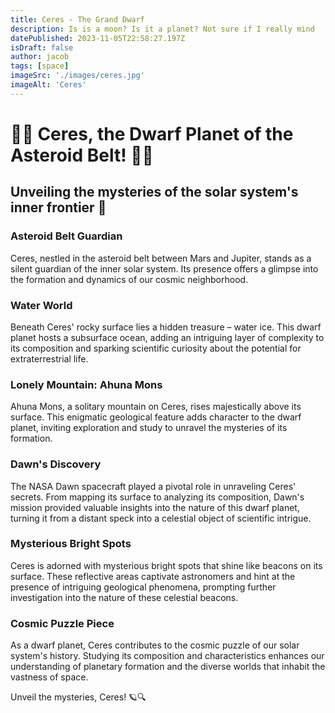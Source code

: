 ```yaml
---
title: Ceres - The Grand Dwarf
description: Is is a moon? Is it a planet? Not sure if I really mind
datePublished: 2023-11-05T22:58:27.197Z
isDraft: false
author: jacob
tags: [space]
imageSrc: './images/ceres.jpg'
imageAlt: 'Ceres'
---
```


# 🌌🌑 Ceres, the Dwarf Planet of the Asteroid Belt! 🚀🌠
## Unveiling the mysteries of the solar system's inner frontier 🌌

### Asteroid Belt Guardian
Ceres, nestled in the asteroid belt between Mars and Jupiter, stands as a silent guardian of the inner solar system. Its presence offers a glimpse into the formation and dynamics of our cosmic neighborhood.

### Water World
Beneath Ceres' rocky surface lies a hidden treasure – water ice. This dwarf planet hosts a subsurface ocean, adding an intriguing layer of complexity to its composition and sparking scientific curiosity about the potential for extraterrestrial life.

### Lonely Mountain: Ahuna Mons
Ahuna Mons, a solitary mountain on Ceres, rises majestically above its surface. This enigmatic geological feature adds character to the dwarf planet, inviting exploration and study to unravel the mysteries of its formation.

### Dawn's Discovery
The NASA Dawn spacecraft played a pivotal role in unraveling Ceres' secrets. From mapping its surface to analyzing its composition, Dawn's mission provided valuable insights into the nature of this dwarf planet, turning it from a distant speck into a celestial object of scientific intrigue.

### Mysterious Bright Spots
Ceres is adorned with mysterious bright spots that shine like beacons on its surface. These reflective areas captivate astronomers and hint at the presence of intriguing geological phenomena, prompting further investigation into the nature of these celestial beacons.

### Cosmic Puzzle Piece
As a dwarf planet, Ceres contributes to the cosmic puzzle of our solar system's history. Studying its composition and characteristics enhances our understanding of planetary formation and the diverse worlds that inhabit the vastness of space.

Unveil the mysteries, Ceres! 🪐🔍


